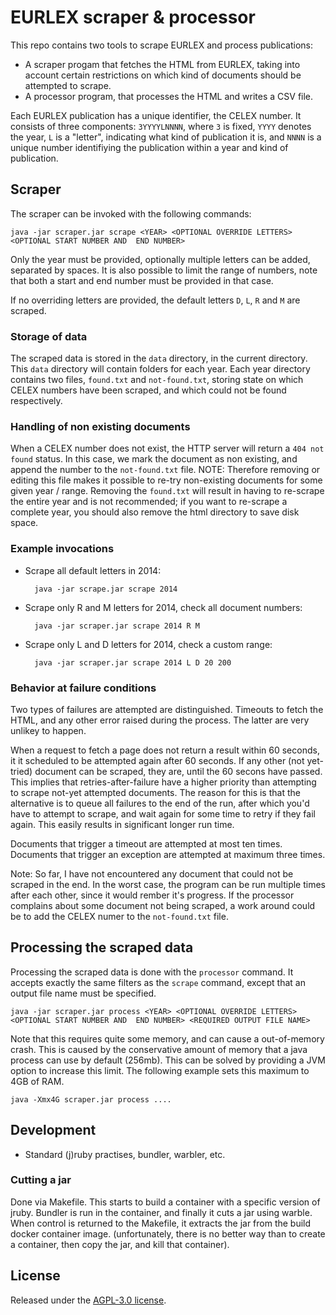 # EURLEX scraper & processor
This repo contains two tools to scrape EURLEX and process publications:

- A scraper progam that fetches the HTML from EURLEX, taking into account certain restrictions on
  which kind of documents should be attempted to scrape.
- A processor program, that processes the HTML and writes a CSV file.

Each EURLEX publication has a unique identifier, the CELEX number.
It consists of three components: `3YYYYLNNNN`, where `3` is fixed, `YYYY` denotes the year, `L` is
a "letter", indicating what kind of publication it is, and `NNNN` is a unique number identifiying
the publication within a year and kind of publication.

## Scraper

The scraper can be invoked with the following commands:

    java -jar scraper.jar scrape <YEAR> <OPTIONAL OVERRIDE LETTERS> <OPTIONAL START NUMBER AND  END NUMBER>

Only the year must be provided, optionally multiple letters can be added, separated by spaces.
It is also possible to limit the range of numbers, note that both a start and end number must be
provided in that case.

If no overriding letters are provided, the default letters `D`, `L`, `R` and `M` are scraped.

### Storage of data
The scraped data is stored in the `data` directory, in the current directory.
This `data` directory will contain folders for each year.
Each year directory contains two files, `found.txt` and `not-found.txt`, storing state on
which CELEX numbers have been scraped, and which could not be found respectively.

### Handling of non existing documents
When a CELEX number does not exist, the HTTP server will return a `404 not found` status.
In this case, we mark the document as non existing, and append the number to the `not-found.txt`
file.
NOTE: Therefore removing or editing this file makes it possible to re-try non-existing documents
for some given year / range.
Removing the `found.txt` will result in having to re-scrape the entire year and is not recommended;
if you want to re-scrape a complete year, you should also remove the html directory to save disk
space.

### Example invocations

- Scrape all default letters in 2014:
  ```
    java -jar scrape.jar scrape 2014
  ```
- Scrape only R and M letters for 2014, check all document numbers:
  ```
    java -jar scraper.jar scrape 2014 R M
  ```
- Scrape only L and D letters for 2014, check a custom range:
  ```
    java -jar scraper.jar scrape 2014 L D 20 200
  ```

### Behavior at failure conditions
Two types of failures are attempted are distinguished. Timeouts to fetch the HTML, and any other
error raised during the process. The latter are very unlikey to happen.

When a request to fetch a page does not return a result within 60 seconds, it it scheduled to be
attempted again after 60 seconds.
If any other (not yet-tried) document can be scraped, they are, until the 60 secons have passed.
This implies that retries-after-failure have a higher priority than attempting to scrape not-yet
attempted documents.
The reason for this is that the alternative is to queue all failures to the end of the run, after
which you'd have to attempt to scrape, and wait again for some time to retry if they fail again.
This easily results in significant longer run time.

Documents that trigger a timeout are attempted at most ten times. Documents that trigger an
exception are attempted at maximum three times.

Note: So far, I have not encountered any document that could not be scraped in the end.
In the worst case, the program can be run multiple times after each other, since it would
rember it's progress.
If the processor complains about some document not being scraped, a work around could be to add the
CELEX numer to the `not-found.txt` file.

## Processing the scraped data
Processing the scraped data is done with the `processor` command.
It accepts exactly the same filters as the `scrape` command, except that an output file name must
be specified.

    java -jar scraper.jar process <YEAR> <OPTIONAL OVERRIDE LETTERS> <OPTIONAL START NUMBER AND  END NUMBER> <REQUIRED OUTPUT FILE NAME>

Note that this requires quite some memory, and can cause a out-of-memory crash. This is caused
by the conservative amount of memory that a java process can use by default (256mb).
This can be solved by providing a JVM option to increase this limit.
The following example sets this maximum to 4GB of RAM.

    java -Xmx4G scraper.jar process ....

## Development
- Standard (j)ruby practises, bundler, warbler, etc.

### Cutting a jar
Done via Makefile. This starts to build a container with a specific version of jruby.
Bundler is run in the container, and finally it cuts a jar using warble.
When control is returned to the Makefile, it extracts the jar from the build docker container image.
(unfortunately, there is no better way than to create a container, then copy the jar, and kill
that container).

## License
Released under the [AGPL-3.0 license](https://www.gnu.org/licenses/agpl-3.0.html).
